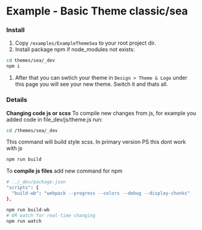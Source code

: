# Example - Basic Theme classic/sea

### Install

1. Copy `/examples/ExampleThemeSea` to your root project dir.
1. Install package npm if node_modules not exists:
  ```bash
  cd themes/sea/_dev
  npm i
  ```
1. After that you can swtich your theme in `Design > Theme & Logo` under this page you will see your new theme. Switch it and thats all.

### Details
**Changing code js or scss**
To compile new changes from js, for example you added code in file_dev/js/theme.js run:
```bash
cd /themes/sea/_dev
```
This command will build style scss. In primary version PS this dont work with js
```bash
npm run build
```
To **compile js files** add new command for npm
```bash
# ../_dev/package.json
"scripts": {
  "build-wb": "webpack --progress --colors --debug --display-chunks"
},

npm run build-wb
# OR watch for real-time changing
npm run watch
```
